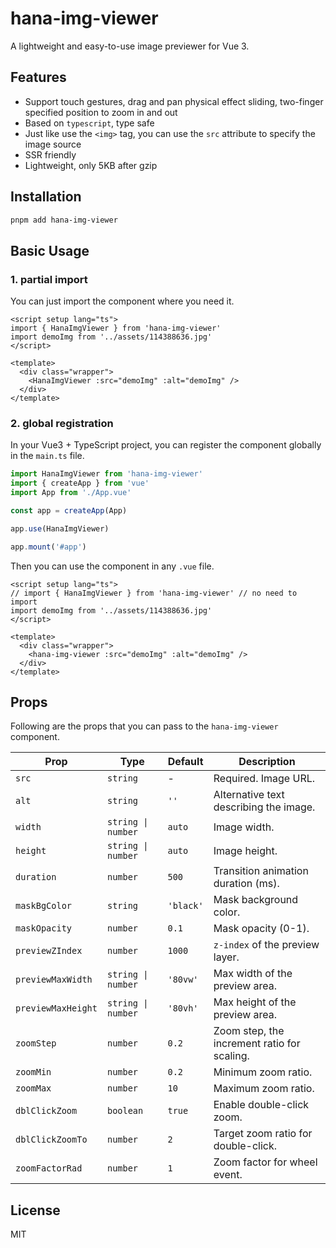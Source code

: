 # hana-img-viewer

A lightweight and easy-to-use image previewer for Vue 3.

## Features

- Support touch gestures, drag and pan physical effect sliding, two-finger specified position to zoom in and out
- Based on `typescript`, type safe
- Just like use the `<img>` tag, you can use the `src` attribute to specify the image source
- SSR friendly
- Lightweight, only 5KB after gzip

## Installation

```bash
pnpm add hana-img-viewer
```

## Basic Usage

### 1. partial import

You can just import the component where you need it.

```vue
<script setup lang="ts">
import { HanaImgViewer } from 'hana-img-viewer'
import demoImg from '../assets/114388636.jpg'
</script>

<template>
  <div class="wrapper">
    <HanaImgViewer :src="demoImg" :alt="demoImg" />
  </div>
</template>
```

### 2. global registration

In your Vue3 + TypeScript project, you can register the component globally in the `main.ts` file.

```ts [main.ts]
import HanaImgViewer from 'hana-img-viewer'
import { createApp } from 'vue'
import App from './App.vue'

const app = createApp(App)

app.use(HanaImgViewer)

app.mount('#app')
```

Then you can use the component in any `.vue` file.

```vue
<script setup lang="ts">
// import { HanaImgViewer } from 'hana-img-viewer' // no need to import
import demoImg from '../assets/114388636.jpg'
</script>

<template>
  <div class="wrapper">
    <hana-img-viewer :src="demoImg" :alt="demoImg" />
  </div>
</template>
```

## Props

Following are the props that you can pass to the `hana-img-viewer` component.

| **Prop**           | **Type**           | **Default** | **Description**                             |
| ------------------ | ------------------ | ----------- | ------------------------------------------- |
| `src`              | `string`           | -           | Required. Image URL.                        |
| `alt`              | `string`           | `''`        | Alternative text describing the image.      |
| `width`            | `string \| number` | `auto`      | Image width.                                |
| `height`           | `string \| number` | `auto`      | Image height.                               |
| `duration`         | `number`           | `500`       | Transition animation duration (ms).         |
| `maskBgColor`      | `string`           | `'black'`   | Mask background color.                      |
| `maskOpacity`      | `number`           | `0.1`       | Mask opacity (0-1).                         |
| `previewZIndex`    | `number`           | `1000`      | `z-index` of the preview layer.             |
| `previewMaxWidth`  | `string \| number` | `'80vw'`    | Max width of the preview area.              |
| `previewMaxHeight` | `string \| number` | `'80vh'`    | Max height of the preview area.             |
| `zoomStep`         | `number`           | `0.2`       | Zoom step, the increment ratio for scaling. |
| `zoomMin`          | `number`           | `0.2`       | Minimum zoom ratio.                         |
| `zoomMax`          | `number`           | `10`        | Maximum zoom ratio.                         |
| `dblClickZoom`     | `boolean`          | `true`      | Enable double-click zoom.                   |
| `dblClickZoomTo`   | `number`           | `2`         | Target zoom ratio for double-click.         |
| `zoomFactorRad`    | `number`           | `1`       | Zoom factor for wheel event.                |

## License

MIT
